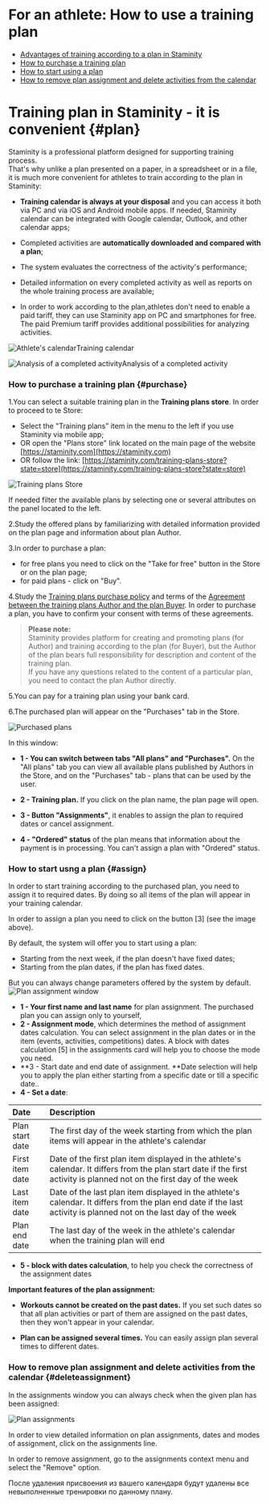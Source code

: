 # For an athlete: How to use a training plan

* [Advantages of training according to a plan in Staminity](#plan)
* [How to purchase a training plan](#purchase)
* [How to start using a plan](#assign)
* [How to remove plan assignment and delete activities from the calendar](#deleteassignment)

# Training plan in Staminity - it is convenient {#plan}

Staminity is a professional platform designed for supporting training process.  
That's why unlike a plan presented on a paper, in a spreadsheet or in a file, it is much more convenient for athletes to train according to the plan in Staminity:

* **Training calendar is always at your disposal** and you can access it both via PC and via iOS and Android mobile apps. If needed, Staminity calendar can be integrated with Google calendar, Outlook, and other calendar apps;

* Completed activities are **automatically downloaded and compared with a plan**;

* The system evaluates the correctness of the activity's performance;

* Detailed information on every completed activity as well as reports on the whole training process are available;

* In order to work according to the plan,athletes don't need to enable a paid tariff, they can use Staminity app on PC and smartphones for free. The paid Premium tariff provides additional possibilities for analyzing activities.

![Athlete&apos;s calendar](https://lh6.googleusercontent.com/TEQ-FWDz6mhZm4o7MLHPRSjLPf9trojZbAQuQ6V2EBI1yx8dkwdWoOKC2H7_uDCQz6jTi_dmbLo-4ZoBdlESQq2MBsw_BNsC9CYJo4pLtmE7ESuE0W9e1lUVrIAqQX3_eR0UEguN)Training calendar

![Analysis of a completed activity](https://lh6.googleusercontent.com/QvFA0Sp4gMuYIZi3kfhRMw2UBbVyBzi2UlvhZpfBVY8-2gW2MVALK1_B2F5I4y_jqeGeiEssZ3Hk7jXogVpuUab0KEq7hxgkGMLpDU_3pE_5SimdiJWEjUTGMzmZjzsvFCptEVKX)Analysis of a completed activity

### How to purchase a training plan {#purchase}

1.You can select a suitable training plan in the **Training plans store**. In order to proceed to te Store:

* Select the "Training plans" item in the menu to the left if you use Staminity via mobile app;
* OR open the "Plans store" link located on the main page of the website [https://staminity.com](https://staminity.com)
* OR follow the link: [https://staminity.com/training-plans-store?state=store](https://staminity.com/training-plans-store?state=store)

![Training plans Store](https://264710.selcdn.ru/assets/images/_new/training-plan/training-plan-store.png)

If needed filter the available plans by selecting one or several attributes on the panel located to the left.

2.Study the offered plans by familiarizing with detailed information provided on the plan page and information about plan Author.

3.In order to purchase a plan:

* for free plans you need to click on the "Take for free" button in the Store or on the plan page; 
* for paid plans - click on "Buy". 

4.Study the [Training plans purchase policy](https://legal.staminity.com/ru/offer-plan-buyer.html) and terms of the [Agreement between the training plans Author and the plan Buyer](https://legal.staminity.com/ru/offer-author-buyer.html). In order to purchase a plan, you have to confirm your consent with terms of these agreements.

> **Please note:**  
> Staminity provides platform for creating and promoting plans (for Author) and training according to the plan (for Buyer), but the Author of the plan bears full responsibility for description and content of the training plan.  
> If you have any questions related to the content of a particular plan, you need to contact the plan Author directly.

5.You can pay for a training plan using your bank card.

6.The purchased plan will appear on the "Purchases" tab in the Store.

![Purchased plans](https://264710.selcdn.ru/assets/images/_new/training-plan/training-plan-purchases-navigation2.png)

In this window:

* **1 - You can switch between tabs "All plans" and "Purchases".** On the "All plans" tab you can view all available plans published by Authors in the Store, and on the "Purchases" tab - plans that can be used by the user.

* **2 - Training plan.** If you click on the plan name, the plan page will open.

* **3 - Button "Assignments"**, it enables to assign the plan to required dates or cancel assignment. 

* **4 - "Ordered" status** of the plan means that information about the payment is in processing. You can't assign a plan with "Ordered" status.

### How to start usng a plan {#assign}

In order to start training according to the purchased plan, you need to assign it to required dates. By doing so all items of the plan will appear in your training calendar.

In order to assign a plan you need to click on the button \[3\] \(see the image above\).

By default, the system will offer you to start using a plan:

* Starting from the next week, if the plan doesn't have fixed dates;
* Starting from the plan dates, if the plan has fixed dates.

But you can always change parameters offered by the system by default.   
![Plan assignment window](https://264710.selcdn.ru/assets/images/_new/methodology/tp-assignment-window.png)

* **1 - Your first name and last name** for plan assignment. The purchased plan you can assign only to yourself,
* **2 - Assignment mode**, which determines the method of assignment dates calculation. You can select assignment in the plan dates or in the item \(events, activities, competitions\) dates. A block with dates calculation \[5\] in the assignments card will help you to choose the mode you need.
* **3 - Start date and end date of assignment. **Date selection will help you to apply the plan either starting from a specific date or till a specific date.. 
* **4 - Set a date**:

| Date| Description|
| :--- | :--- |
| Plan start date | The first day of the week starting from which the plan items will appear in the athlete's calendar |
| First item date | Date of the first plan item displayed in the athlete's calendar. It differs from the plan start date if the first activity is planned not on the first day of the week |
| Last item date | Date of the last plan item displayed in the athlete's calendar. It differs from the plan end date if the last activity is planned not on the last day of the week |
| Plan end date | The last day of the week in the athlete's calendar when the training plan will end |

* **5 - block with dates calculation**, to help you check the correctness of the assignment dates 

**Important features of the plan assignment:**

* **Workouts cannot be created on the past dates.** If you set such dates so that all plan activities or part of them are assigned on the past dates, then they won't appear in your calendar.

* **Plan can be assigned several times.** You can easily assign plan several times to different dates.

### How to remove plan assignment and delete activities from the calendar {#deleteassignment}

In the assignments window you can always check when the given plan has been assigned: 

![Plan assignments](https://264710.selcdn.ru/assets/images/_new/methodology/tp-assignments.png)

In order to view detailed information on plan assignments, dates and modes of assignment, click on the assignments line.

In order to remove assignment, go to the assignments context menu and select the "Remove" option. 

После удаления присвоения из вашего календаря будут удалены все невыполненные тренировки по данному плану.

